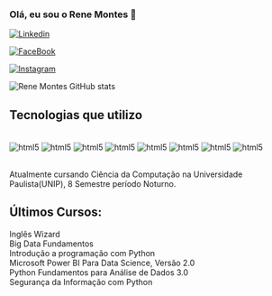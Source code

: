 ### Olá, eu sou o Rene Montes 👋


[![Linkedin](https://img.shields.io/badge/LinkedIn-0077B5?style=for-the-badge&logo=linkedin&logoColor=white)](https://www.linkedin.com/in/rene-montes-196a27208/)

[![FaceBook](https://img.shields.io/badge/Facebook-1877F2?style=for-the-badge&logo=facebook&logoColor=white)](https://www.facebook.com/rene.montes.355)

[![Instagram](https://img.shields.io/badge/Instagram-E4405F?style=for-the-badge&logo=instagram&logoColor=white)](https://www.instagram.com/montesrene/)


![Rene Montes GitHub stats](https://github-readme-stats.vercel.app/api?username=renelcm&show_icons=true&theme=dracula)


## Tecnologias que utilizo

<div style="display: inline_block"><br/>
  <img align="center" alt="html5" src="https://img.shields.io/badge/HTML5-E34F26?style=for-the-badge&logo=html5&logoColor=white" />
  <img align="center" alt="html5" src="https://img.shields.io/badge/CSS3-1572B6?style=for-the-badge&logo=css3&logoColor=white" />
  <img align="center" alt="html5" src="https://img.shields.io/badge/Python-14354C?style=for-the-badge&logo=python&logoColor=white" />
  <img align="center" alt="html5" src="https://img.shields.io/badge/JavaScript-F7DF1E?style=for-the-badge&logo=javascript&logoColor=black" />
  <img align="center" alt="html5" src="https://img.shields.io/badge/PostgreSQL-316192?style=for-the-badge&logo=postgresql&logoColor=white" />
  <img align="center" alt="html5" src="https://img.shields.io/badge/MySQL-00000F?style=for-the-badge&logo=mysql&logoColor=white" />
  <img align="center" alt="html5" src="https://img.shields.io/badge/Microsoft_Excel-217346?style=for-the-badge&logo=microsoft-excel&logoColor=white" />
  <img align="center" alt="html5" src="https://img.shields.io/badge/Microsoft_PowerPoint-B7472A?style=for-the-badge&logo=microsoft-powerpoint&logoColor=white" />
</div><br/>

Atualmente cursando Ciência da Computação na Universidade Paulista(UNIP), 8 Semestre período Noturno.

## Últimos Cursos:

Inglês Wizard <br/>
Big Data Fundamentos <br/>
Introdução a programação com Python <br/>
Microsoft Power BI Para Data Science, Versão 2.0 <br/>
Python Fundamentos para Análise de Dados 3.0 <br/>
Segurança da Informação com Python <br/>

